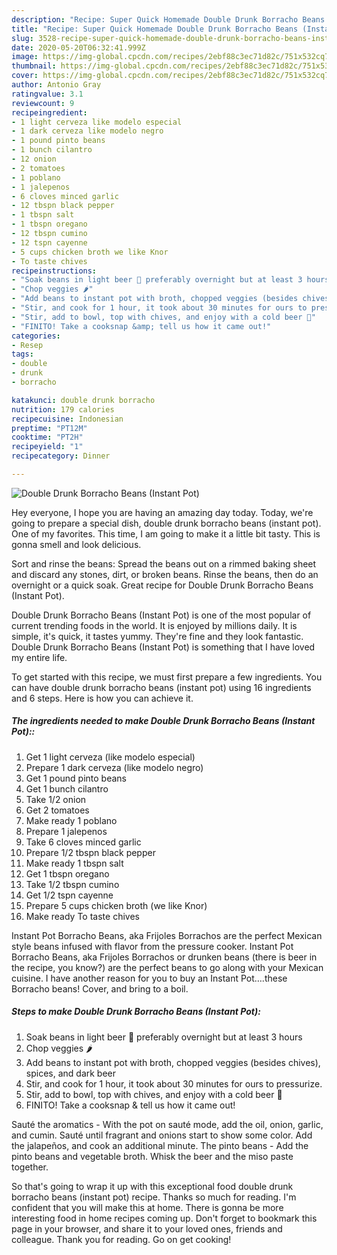 ```yaml
---
description: "Recipe: Super Quick Homemade Double Drunk Borracho Beans (Instant Pot)"
title: "Recipe: Super Quick Homemade Double Drunk Borracho Beans (Instant Pot)"
slug: 3528-recipe-super-quick-homemade-double-drunk-borracho-beans-instant-pot
date: 2020-05-20T06:32:41.999Z
image: https://img-global.cpcdn.com/recipes/2ebf88c3ec71d82c/751x532cq70/double-drunk-borracho-beans-instant-pot-recipe-main-photo.jpg
thumbnail: https://img-global.cpcdn.com/recipes/2ebf88c3ec71d82c/751x532cq70/double-drunk-borracho-beans-instant-pot-recipe-main-photo.jpg
cover: https://img-global.cpcdn.com/recipes/2ebf88c3ec71d82c/751x532cq70/double-drunk-borracho-beans-instant-pot-recipe-main-photo.jpg
author: Antonio Gray
ratingvalue: 3.1
reviewcount: 9
recipeingredient:
- 1 light cerveza like modelo especial
- 1 dark cerveza like modelo negro
- 1 pound pinto beans
- 1 bunch cilantro
- 12 onion
- 2 tomatoes
- 1 poblano
- 1 jalepenos
- 6 cloves minced garlic
- 12 tbspn black pepper
- 1 tbspn salt
- 1 tbspn oregano
- 12 tbspn cumino
- 12 tspn cayenne
- 5 cups chicken broth we like Knor
- To taste chives
recipeinstructions:
- "Soak beans in light beer 🍺 preferably overnight but at least 3 hours"
- "Chop veggies 🌶"
- "Add beans to instant pot with broth, chopped veggies (besides chives), spices, and dark beer"
- "Stir, and cook for 1 hour, it took about 30 minutes for ours to pressurize."
- "Stir, add to bowl, top with chives, and enjoy with a cold beer 🍻"
- "FINITO! Take a cooksnap &amp; tell us how it came out!"
categories:
- Resep
tags:
- double
- drunk
- borracho

katakunci: double drunk borracho
nutrition: 179 calories
recipecuisine: Indonesian
preptime: "PT12M"
cooktime: "PT2H"
recipeyield: "1"
recipecategory: Dinner

---
```



![Double Drunk Borracho Beans (Instant Pot)](https://img-global.cpcdn.com/recipes/2ebf88c3ec71d82c/751x532cq70/double-drunk-borracho-beans-instant-pot-recipe-main-photo.jpg)

Hey everyone, I hope you are having an amazing day today. Today, we're going to prepare a special dish, double drunk borracho beans (instant pot). One of my favorites. This time, I am going to make it a little bit tasty. This is gonna smell and look delicious.

Sort and rinse the beans: Spread the beans out on a rimmed baking sheet and discard any stones, dirt, or broken beans. Rinse the beans, then do an overnight or a quick soak. Great recipe for Double Drunk Borracho Beans (Instant Pot).

Double Drunk Borracho Beans (Instant Pot) is one of the most popular of current trending foods in the world. It is enjoyed by millions daily. It is simple, it's quick, it tastes yummy. They're fine and they look fantastic. Double Drunk Borracho Beans (Instant Pot) is something that I have loved my entire life.


To get started with this recipe, we must first prepare a few ingredients. You can have double drunk borracho beans (instant pot) using 16 ingredients and 6 steps. Here is how you can achieve it.

##### The ingredients needed to make Double Drunk Borracho Beans (Instant Pot)::

1. Get 1 light cerveza (like modelo especial)
1. Prepare 1 dark cerveza (like modelo negro)
1. Get 1 pound pinto beans
1. Get 1 bunch cilantro
1. Take 1/2 onion
1. Get 2 tomatoes
1. Make ready 1 poblano
1. Prepare 1 jalepenos
1. Take 6 cloves minced garlic
1. Prepare 1/2 tbspn black pepper
1. Make ready 1 tbspn salt
1. Get 1 tbspn oregano
1. Take 1/2 tbspn cumino
1. Get 1/2 tspn cayenne
1. Prepare 5 cups chicken broth (we like Knor)
1. Make ready To taste chives


Instant Pot Borracho Beans, aka Frijoles Borrachos are the perfect Mexican style beans infused with flavor from the pressure cooker. Instant Pot Borracho Beans, aka Frijoles Borrachos or drunken beans (there is beer in the recipe, you know?) are the perfect beans to go along with your Mexican cuisine. I have another reason for you to buy an Instant Pot….these Borracho beans! Cover, and bring to a boil. 

##### Steps to make Double Drunk Borracho Beans (Instant Pot):

1. Soak beans in light beer 🍺 preferably overnight but at least 3 hours
1. Chop veggies 🌶
1. Add beans to instant pot with broth, chopped veggies (besides chives), spices, and dark beer
1. Stir, and cook for 1 hour, it took about 30 minutes for ours to pressurize.
1. Stir, add to bowl, top with chives, and enjoy with a cold beer 🍻
1. FINITO! Take a cooksnap &amp; tell us how it came out!


Sauté the aromatics - With the pot on sauté mode, add the oil, onion, garlic, and cumin. Sauté until fragrant and onions start to show some color. Add the jalapeños, and cook an additional minute. The pinto beans - Add the pinto beans and vegetable broth. Whisk the beer and the miso paste together. 

So that's going to wrap it up with this exceptional food double drunk borracho beans (instant pot) recipe. Thanks so much for reading. I'm confident that you will make this at home. There is gonna be more interesting food in home recipes coming up. Don't forget to bookmark this page in your browser, and share it to your loved ones, friends and colleague. Thank you for reading. Go on get cooking!
